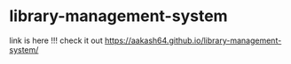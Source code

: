 # library-management-system

link is here !!! 
check it out https://aakash64.github.io/library-management-system/
